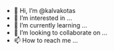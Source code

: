 - 👋 Hi, I’m @kalvakotas
- 👀 I’m interested in ...
- 🌱 I’m currently learning ...
- 💞️ I’m looking to collaborate on ...
- 📫 How to reach me ...

<!---
kalvakotas/kalvakotas is a ✨ special ✨ repository because its `README.md` (this file) appears on your GitHub profile.
You can click the Preview link to take a look at your changes.
--->
